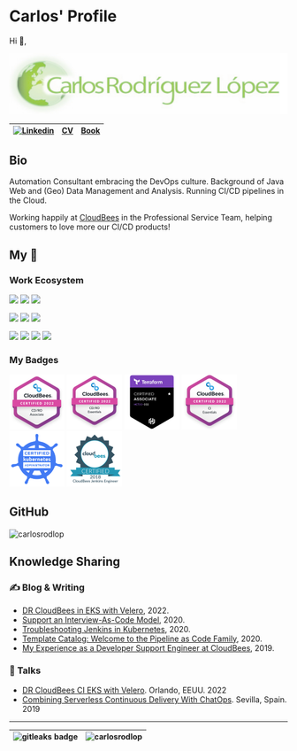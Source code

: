 <!-- https://rahuldkjain.github.io/gh-profile-readme-generator/ -->

# Carlos' Profile

Hi 👋,

![Carlos Logo](img/carlosrodlop.png)


| [![Linkedin](https://img.shields.io/badge/linkedin-%230077B5.svg?style=for-the-badge&logo=linkedin&logoColor=white)](https://www.linkedin.com/in/carlosrodlop/)| [CV](/docs/cv/) | [Book](/docs/book/)|
|---|---|---|

## Bio

Automation Consultant embracing the DevOps culture. Background of Java Web and (Geo) Data Management and Analysis. Running CI/CD pipelines in the Cloud.

Working happily at [CloudBees](https://www.cloudbees.com/) in the Professional Service Team, helping customers to love more our CI/CD products!

## My 🔧

### Work Ecosystem

![](https://img.shields.io/badge/OS-Linux-informational?style=flat&logo=linux&logoColor=white&color=A0C65C) ![](https://img.shields.io/badge/Shell-Bash-informational?style=flat&logo=gnu-bash&logoColor=white&color=A0C65C) ![](https://img.shields.io/badge/Cloud-AWS-informational?style=flat&logo=amazon-aws&logoColor=white&color=A0C65C)

![](https://img.shields.io/badge/Editor-Visual_Studio-informational?style=flat&logo=visualstudiocode&logoColor=white&color=A0C65C) ![](https://img.shields.io/badge/Code-Java-informational?style=flat&logo=java&logoColor=white&color=A0C65C) ![](https://img.shields.io/badge/Code-Groovy-informational?style=flat&logo=Apache+Groovy&logoColor=white&color=A0C65C)

![](https://img.shields.io/badge/Tools-Jenkins-informational?style=flat&logo=jenkins&logoColor=white&color=A0C65C) ![](https://img.shields.io/badge/Tools-Docker-informational?style=flat&logo=docker&logoColor=white&color=A0C65C) ![](https://img.shields.io/badge/Tools-Kubernetes-informational?style=flat&logo=kubernetes&logoColor=white&color=A0C65C) ![](https://img.shields.io/badge/Tools-Terraform-informational?style=flat&logo=terraform&logoColor=white&color=A0C65C)

### My Badges

<a href="https://certificates.cloudbees.com/4ed81b42-e8cf-4f94-8b7d-0c91b81ce0ca#gs.g5lwaa"><img src="img/badges/cd-ro-associate.png" alt="cd-ro-associate" width="100"></a>
<a href="https://certificates.cloudbees.com/9945c321-c644-4272-a5f9-f867c649498b#gs.fmhv2t"><img src="img/badges/cb-cd-essentials.png" alt="cb-cd-essentials" width="100"></a>
<a href="https://www.credly.com/badges/34eac3f4-61d4-43e6-b3c8-1694dcefbc49/linked_in?t=rcc75i"><img src="img/badges/terraform.png" alt="terraform" width="100"></a>
<a href="https://certificates.cloudbees.com/4f8608d3-0e74-4c04-9e5c-3fa2123af47e"><img src="img/badges/cb-ci-essentials.png" alt="cb ci essentials" width="100"></a>
<a href="https://ti-user-certificates.s3.amazonaws.com/e0df7fbf-a057-42af-8a1f-590912be5460/acb39642-b66f-47b3-85e9-ccb344b73cfc-carlos-antonio-rodriguez-lopez-certified-kubernetes-administrator-cka-certificate.pdf"><img src="img/badges/cka.png" alt="cka" width="100"></a>
<a href="https://certificates.cloudbees.com/949c399f-7beb-4872-82f1-fe8c53424ef8"><img src="img/badges/cb-enginner.png" alt="cb enginner" width="100"></a>

## GitHub

<p><img align="center" src="https://github-readme-streak-stats.herokuapp.com/?user=carlosrodlop&" alt="carlosrodlop" /></p>

## Knowledge Sharing

### &#x270d; Blog & Writing

- [DR CloudBees in EKS with Velero](https://www.cloudbees.com/blog/), 2022.
- [Support an Interview-As-Code Model](https://stories.jenkins.io/user-story/to-run-technical-simulations-for-developer-engineer-interviews/), 2020.
- [Troubleshooting Jenkins in Kubernetes](https://www.cloudbees.com/blog/apm-tools-jenkins-performance), 2020.
- [Template Catalog: Welcome to the Pipeline as Code Family](https://www.cloudbees.com/blog/pipeline-as-code), 2020.
- [My Experience as a Developer Support Engineer at CloudBees](https://www.cloudbees.com/blog/my-experience-developer-support-engineer-cloudbees), 2019.

### &#128172; Talks

- [DR CloudBees CI EKS with Velero](https://events.devopsworld.com/widget/cloudbees/devopsworld22/conferenceSessionDetails?tab.day=20220928&search=1040). Orlando, EEUU. 2022
- [Combining Serverless Continuous Delivery With ChatOps](https://www.meetup.com/es-ES/SVQJUG/events/263195348/). Sevilla, Spain. 2019

<hr>

| <img alt="gitleaks badge" src="https://img.shields.io/badge/protected%20by-gitleaks-blue"> | <img src="https://komarev.com/ghpvc/?username=carlosrodlop&label=Profile%20views&color=0e75b6&style=flat" alt="carlosrodlop" /> |
|---| ---|
